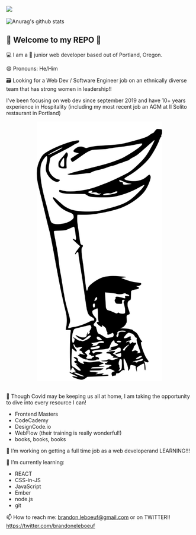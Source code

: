 ![](https://komarev.com/ghpvc/?username=brandonleboeuf)


![Anurag's github stats](https://github-readme-stats.vercel.app/api?username=brandonleboeuf&show_icons=true&bg_color=90deg,#e96443,#904e95)

## 👋 Welcome to my REPO 👋



💻 I am a 🧛 junior web developer based out of Portland, Oregon.

😄 Pronouns: He/Him

🗃 Looking for a Web Dev / Software Engineer job on an ethnically diverse team
that has strong women in leadership!!

I've been focusing on web dev since september 2019 and have 10+ years experience 
in Hospitality (including my most recent job an AGM at Il Solito restaurant in Portland)



<div align="center">
  <img  width="340" height="700" src="https://raw.githubusercontent.com/brandonleboeuf/brandonleboeuf/master/puppet.svg" alt="Drawing of a puppet">
</div>


## 
👊 Though Covid may be keeping us all at home, I am taking
the opportunity to dive into every resource I can!

  * Frontend Masters
  * CodeCademy
  * DesignCode.io
  * WebFlow (their training is really wonderful!)
  * books, books, books


🔭 I’m working on getting a full time job as a web developerand LEARNING!!!


🌱 I’m currently learning: 

  * REACT
  * CSS-in-JS
  * JavaScript
  * Ember
  * node.js
  * git


📫 How to reach me: brandon.leboeuf@gmail.com or on TWITTER!! https://twitter.com/brandoneleboeuf


